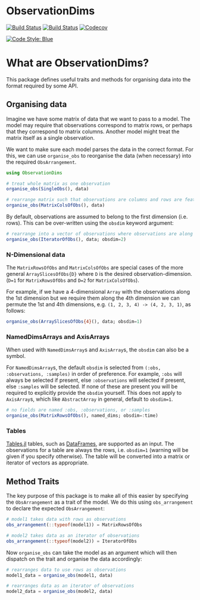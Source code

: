# ObservationDims

[![Build Status](https://travis-ci.com/invenia/ObservationDims.jl.svg?branch=master)](https://travis-ci.com/invenia/ObservationDims.jl)
[![Build Status](https://ci.appveyor.com/api/projects/status/github/invenia/ObservationDims.jl?svg=true)](https://ci.appveyor.com/project/invenia/ObservationDims-jl)
[![Codecov](https://codecov.io/gh/invenia/ObservationDims.jl/branch/master/graph/badge.svg)](https://codecov.io/gh/invenia/ObservationDims.jl)

[![Code Style: Blue](https://img.shields.io/badge/code%20style-blue-4495d1.svg)](https://github.com/invenia/BlueStyle)

# What are ObservationDims?

This package defines useful traits and methods for organising data into the format required by some API.

## Organising data

Imagine we have some matrix of data that we want to pass to a model.
The model may require that observations correspond to matrix rows, or perhaps that they correspond to matrix columns.
Another model might treat the matrix itself as a single observation.

We want to make sure each model parses the data in the correct format.
For this, we can use `organise_obs` to reorganise the data (when necessary) into the required `ObsArrangement`.

```julia
using ObservationDims

# treat whole matrix as one observation
organise_obs(SingleObs(), data)

# rearrange matrix such that observations are columns and rows are features
organise_obs(MatrixColsOfObs(), data)
```

By default, observations are assumed to belong to the first dimension (i.e. rows).
This can be over-written using the `obsdim` keyword argument:

```julia
# rearrange into a vector of observations where observations are along the 2nd dimension (cols)
organise_obs(IteratorOfObs(), data; obsdim=2)
```

### N-Dimensional data
The `MatrixRowsOfObs` and `MatrixColsOfObs` are special cases of the more general `ArraySlicesOfObs{D}` where `D` is the desired observation-dimension.
(`D=1` for `MatrixRowsOfObs` and `D=2` for `MatrixColsOfObs`).

For example, if we have a 4-dimensional `Array` with the observations along the 1st dimension but we require them along the 4th dimension we can permute the 1st and 4th dimensions, e.g. `(1, 2, 3, 4) -> (4, 2, 3, 1)`, as follows:

```julia
organise_obs(ArraySlicesOfObs{4}(), data; obsdim=1)
```

### NamedDimsArrays and AxisArrays

When used with `NamedDimsArray`s and `AxisArray`s, the `obsdim` can also be a symbol.

For `NamedDimsArray`s, the default `obsdim` is selected from `(:obs, :observations, :samples)` in order of preference.
For example, `:obs` will always be selected if present, else `:observations` will selected if present, else `:samples` will be selected.
If none of these are present you will be required to explicitly provide the `obsdim` yourself.
This does not apply to `AxisArray`s, which like `AbstractArray` in general, default to `obsdim=1`.

```julia
# no fields are named :obs, :observations, or :samples
organise_obs(MatrixRowsOfObs(), named_dims; obsdim=:time)
```

### Tables
[Tables.jl](https://github.com/JuliaData/Tables.jl) tables, such as [DataFrames](https://github.com/JuliaData/DataFrames.jl/), are supported as an input.
The observations for a table are always the rows, i.e. `obsdim=1` (warning will be given if you specify otherwise).
The table will be converted into a matrix or iterator of vectors as appropriate.

## Method Traits

The key purpose of this package is to make all of this easier by specifying the `ObsArrangement` as a trait of the model.
We do this using `obs_arrangement` to declare the expected `ObsArrangement`:

```julia
# model1 takes data with rows as observations
obs_arrangement(::typeof(model1)) = MatrixRowsOfObs

# model2 takes data as an iterator of observations
obs_arrangement(::typeof(model2)) = IteratorOfObs
```

Now `organise_obs` can take the model as an argument which will then dispatch on the trait and organise the data accordingly:

```julia
# rearranges data to use rows as observations
model1_data = organise_obs(model1, data)

# rearranges data as an iterator of observations
model2_data = organise_obs(model2, data)
```
